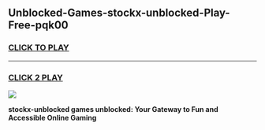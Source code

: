 
## Unblocked-Games-stockx-unblocked-Play-Free-pqk00
<h3>
<a href="https://premium76.site?title=stockx-unblocked&ref=18A1">CLICK TO PLAY</a></h3>
<hr>

<h3>
<a href="https://premium76.site?title=stockx-unblocked&ref=18A1">CLICK 2 PLAY</a>
  
</h3>

<a href="https://premium76.site?title=stockx-unblocked&ref=18A1"><img src="https://clearcache.store/games.png"></a>


**stockx-unblocked games unblocked: Your Gateway to Fun and Accessible Online Gaming**
